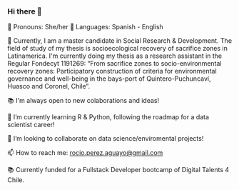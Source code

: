 ### Hi there 👋

<!--
**rociotatiana/rociotatiana** is a ✨ _special_ ✨ repository because its `README.md` (this file) appears on your GitHub profile.

-->

🌻 Pronouns: She/her 💬 Languages: Spanish - English

🔭 Currently, I am a master candidate in Social Research & Development. The field of study of my thesis is socioecological recovery of sacrifice zones in Latinamerica. I'm currently doing my thesis as a research assistant in the Regular Fondecyt 1191269: “From sacrifice zones to socio-environmental recovery zones: Participatory construction of criteria for environmental governance and well-being in the bays-port of Quintero-Puchuncaví, Huasco and Coronel, Chile”. 

:books: I'm always open to new colaborations and ideas!

🌱 I’m currently learning R & Python, following the roadmap for a data scientist career!

👯 I’m looking to collaborate on data science/enviromental projects!

📫 How to reach me: rocio.perez.aguayo@gmail.com

:books: Currently funded for a Fullstack Developer bootcamp of Digital Talents 4 Chile.

